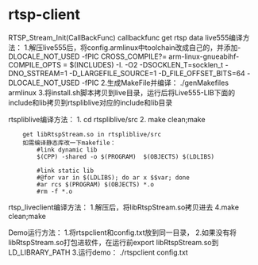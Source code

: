 # rtsp-client
RTSP_Stream_Init(CallBackFunc) callbackfunc get rtsp data
live555编译方法：
	1.解压live555后，将config.armlinux中toolchain改成自己的，并添加-DLOCALE_NOT_USED -fPIC
		CROSS_COMPILE?=		arm-linux-gnueabihf-
		COMPILE_OPTS =		$(INCLUDES) -I. -O2 -DSOCKLEN_T=socklen_t -DNO_SSTREAM=1 -D_LARGEFILE_SOURCE=1 -D_FILE_OFFSET_BITS=64 -DLOCALE_NOT_USED -fPIC
	2.生成MakeFile并编译：
		./genMakefiles armlinux
	3.将install.sh脚本拷贝到live目录，运行后将Live555-LIB下面的include和lib拷贝到rtspliblive对应的include和lib目录
		
rtspliblive编译方法：
	1. cd rtspliblive/src
	2. make clean;make
	
		get libRtspStream.so in rtspliblive/src
		如需编译静态库改一下makefile：
		    #link dynamic lib
			$(CPP) -shared -o $(PROGRAM)  $(OBJECTS) $(LDLIBS)
			
			#link static lib
			#@for var in $(LDLIBS); do ar x $$var; done
			#ar rcs $(PROGRAM) $(OBJECTS) *.o
			#rm -f *.o

rtsp_liveclient编译方法：
	1.解压后，将libRtspStream.so拷贝进去
	4.make clean;make

Demo运行方法：
	1.将rtspclient和config.txt放到同一目录，
	2.如果没有将libRtspStream.so打包进软件，在运行前export libRtspStream.so到LD_LIBRARY_PATH
	3.运行demo： ./rtspclient config.txt
